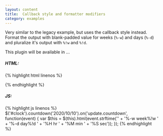 ```yaml
---
layout: content
title:  Callback style and formatter modifiers
category: examples
---
```

Very similar to the legacy example, but uses the callback style instead. Format the output with blank-padded value for weeks (`%-w`) and days (`%-d`) and pluralize it's output with `%!w` and `%!d`.

<div class="example-blocks">
  This plugin will be available in ...
  <div id="clock"></div>
</div>

<script type="text/javascript">
  var sixMonths = new Date(new Date().valueOf() + 6 * 30 * 24 * 60 * 60 * 1000);

  $('#clock').countdown(sixMonths).on('update.countdown', function(event) {
    var $this = $(this).html(event.strftime(''
      + '<span>%-w</span> week%!w '
      + '<span>%-d</span> day%!d '
      + '<span>%H</span> hr '
      + '<span>%M</span> min '
      + '<span>%S</span> sec'));
  });
</script>

##### HTML:
{% highlight html linenos %}
<div id="clock"></div>
{% endhighlight %}

##### JS:
{% highlight js linenos %}
$('#clock').countdown('2020/10/10').on('update.countdown', function(event) {
  var $this = $(this).html(event.strftime(''
    + '<span>%-w</span> week%!w '
    + '<span>%-d</span> day%!d '
    + '<span>%H</span> hr '
    + '<span>%M</span> min '
    + '<span>%S</span> sec'));
});
{% endhighlight %}
